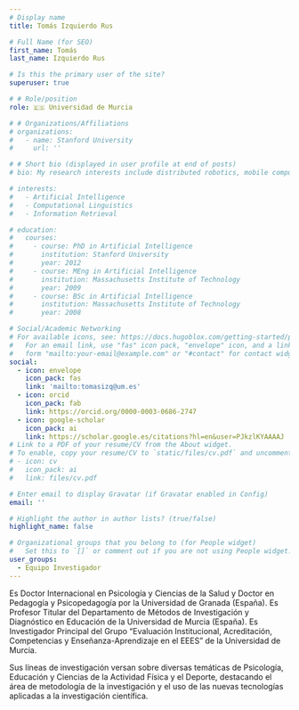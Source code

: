 ```yaml
---
# Display name
title: Tomás Izquierdo Rus

# Full Name (for SEO)
first_name: Tomás
last_name: Izquierdo Rus

# Is this the primary user of the site?
superuser: true

# # Role/position
role: 🇪🇸 Universidad de Murcia

# # Organizations/Affiliations
# organizations:
#   - name: Stanford University
#     url: ''

# # Short bio (displayed in user profile at end of posts)
# bio: My research interests include distributed robotics, mobile computing and programmable matter.

# interests:
#   - Artificial Intelligence
#   - Computational Linguistics
#   - Information Retrieval

# education:
#   courses:
#     - course: PhD in Artificial Intelligence
#       institution: Stanford University
#       year: 2012
#     - course: MEng in Artificial Intelligence
#       institution: Massachusetts Institute of Technology
#       year: 2009
#     - course: BSc in Artificial Intelligence
#       institution: Massachusetts Institute of Technology
#       year: 2008

# Social/Academic Networking
# For available icons, see: https://docs.hugoblox.com/getting-started/page-builder/#icons
#   For an email link, use "fas" icon pack, "envelope" icon, and a link in the
#   form "mailto:your-email@example.com" or "#contact" for contact widget.
social:
  - icon: envelope
    icon_pack: fas
    link: 'mailto:tomasizq@um.es'
  - icon: orcid
    icon_pack: fab
    link: https://orcid.org/0000-0003-0686-2747
  - icon: google-scholar
    icon_pack: ai
    link: https://scholar.google.es/citations?hl=en&user=PJkzlKYAAAAJ
# Link to a PDF of your resume/CV from the About widget.
# To enable, copy your resume/CV to `static/files/cv.pdf` and uncomment the lines below.
# - icon: cv
#   icon_pack: ai
#   link: files/cv.pdf

# Enter email to display Gravatar (if Gravatar enabled in Config)
email: ''

# Highlight the author in author lists? (true/false)
highlight_name: false

# Organizational groups that you belong to (for People widget)
#   Set this to `[]` or comment out if you are not using People widget.
user_groups:
  - Equipo Investigador
---
```


Es Doctor Internacional en Psicología y Ciencias de la Salud y Doctor en Pedagogía y Psicopedagogía por la Universidad de Granada (España). Es Profesor Titular del Departamento de Métodos de Investigación y Diagnóstico en Educación de la Universidad de Murcia (España). Es Investigador Principal del Grupo “Evaluación Institucional, Acreditación, Competencias y Enseñanza-Aprendizaje en el EEES” de la Universidad de Murcia. 

Sus líneas de investigación versan sobre diversas temáticas de Psicología, Educación y Ciencias de la Actividad Física y el Deporte, destacando el área de metodología de la investigación y el uso de las nuevas tecnologías aplicadas a la investigación científica.